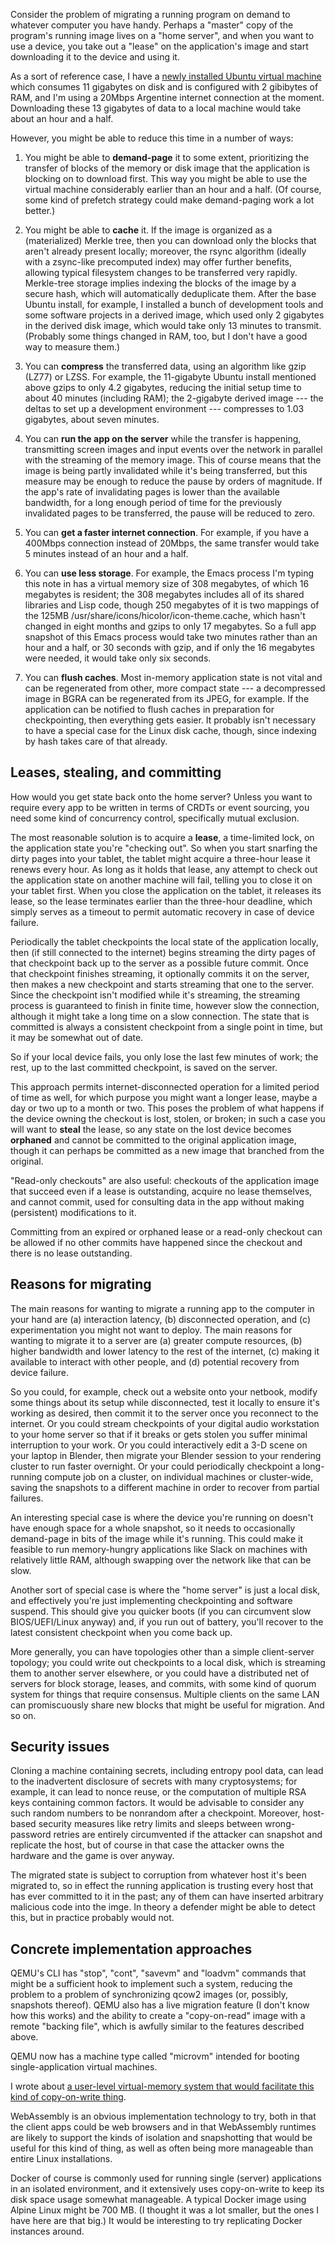 Consider the problem of migrating a running program on demand to
whatever computer you have handy.  Perhaps a "master" copy of the
program's running image lives on a "home server", and when you want to
use a device, you take out a "lease" on the application's image and
start downloading it to the device and using it.

As a sort of reference case, I have a [newly installed Ubuntu virtual
machine](virtual-machine-setup.md) which consumes 11 gigabytes on disk
and is configured with 2 gibibytes of RAM, and I'm using a 20Mbps
Argentine internet connection at the moment.  Downloading these 13
gigabytes of data to a local machine would take about an hour and a
half.

However, you might be able to reduce this time in a number of ways:

1. You might be able to **demand-page** it to some extent, prioritizing
   the transfer of blocks of the memory or disk image that the
   application is blocking on to download first.  This way you might
   be able to use the virtual machine considerably earlier than an
   hour and a half.  (Of course, some kind of prefetch strategy could
   make demand-paging work a lot better.)

2. You might be able to **cache** it.  If the image is organized as a
   (materialized) Merkle tree, then you can download only the blocks
   that aren't already present locally; moreover, the rsync algorithm
   (ideally with a zsync-like precomputed index) may offer further
   benefits, allowing typical filesystem changes to be transferred
   very rapidly.  Merkle-tree storage implies indexing the blocks of
   the image by a secure hash, which will automatically deduplicate
   them.  After the base Ubuntu install, for example, I installed a
   bunch of development tools and some software projects in a derived
   image, which used only 2 gigabytes in the derived disk image,
   which would take only 13 minutes to transmit.  (Probably some
   things changed in RAM, too, but I don't have a good way to measure
   them.)

3. You can **compress** the transferred data, using an algorithm like
   gzip (LZ77) or LZSS.  For example, the 11-gigabyte Ubuntu install
   mentioned above gzips to only 4.2 gigabytes, reducing the initial
   setup time to about 40 minutes (including RAM); the 2-gigabyte
   derived image --- the deltas to set up a development environment
   --- compresses to 1.03 gigabytes, about seven minutes.

4. You can **run the app on the server** while the transfer is
   happening, transmitting screen images and input events over the
   network in parallel with the streaming of the memory image.  This
   of course means that the image is being partly invalidated while
   it's being transferred, but this measure may be enough to reduce
   the pause by orders of magnitude.  If the app's rate of
   invalidating pages is lower than the available bandwidth, for a
   long enough period of time for the previously invalidated pages to
   be transferred, the pause will be reduced to zero.

5. You can **get a faster internet connection**.  For example, if you
   have a 400Mbps connection instead of 20Mbps, the same transfer
   would take 5 minutes instead of an hour and a half.

6. You can **use less storage**.  For example, the Emacs process I'm
   typing this note in has a virtual memory size of 308 megabytes, of
   which 16 megabytes is resident; the 308 megabytes includes all of
   its shared libraries and Lisp code, though 250 megabytes of it is
   two mappings of the 125MB
   /usr/share/icons/hicolor/icon-theme.cache, which hasn't changed in
   eight months and gzips to only 17 megabytes.  So a full app
   snapshot of this Emacs process would take two minutes rather than
   an hour and a half, or 30 seconds with gzip, and if only the 16
   megabytes were needed, it would take only six seconds.

7. You can **flush caches**.  Most in-memory application state is not
   vital and can be regenerated from other, more compact state --- a
   decompressed image in BGRA can be regenerated from its JPEG, for
   example.  If the application can be notified to flush caches in
   preparation for checkpointing, then everything gets easier.  It
   probably isn't necessary to have a special case for the Linux disk
   cache, though, since indexing by hash takes care of that already.

Leases, stealing, and committing
--------------------------------

How would you get state back onto the home server?  Unless you want to
require every app to be written in terms of CRDTs or event sourcing,
you need some kind of concurrency control, specifically mutual
exclusion.

The most reasonable solution is to acquire a **lease**, a time-limited
lock, on the application state you're "checking out".  So when you
start snarfing the dirty pages into your tablet, the tablet might
acquire a three-hour lease it renews every hour.  As long as it holds
that lease, any attempt to check out the application state on another
machine will fail, telling you to close it on your tablet first.  When
you close the application on the tablet, it releases its lease, so the lease
terminates earlier than the three-hour deadline, which simply serves
as a timeout to permit automatic recovery in case of device failure.

Periodically the tablet checkpoints the local state of the application
locally, then (if still connected to the internet) begins streaming
the dirty pages of that checkpoint back up to the server as a possible
future commit.  Once that checkpoint finishes streaming, it optionally
commits it on the server, then makes a new checkpoint and starts
streaming that one to the server.  Since the checkpoint isn't modified
while it's streaming, the streaming process is guaranteed to finish in
finite time, however slow the connection, although it might take a
long time on a slow connection.  The state that is committed is always
a consistent checkpoint from a single point in time, but it may be
somewhat out of date.

So if your local device fails, you only lose the last few minutes of
work; the rest, up to the last committed checkpoint, is saved on the
server.

This approach permits internet-disconnected operation for a limited
period of time as well, for which purpose you might want a longer
lease, maybe a day or two up to a month or two.  This poses the
problem of what happens if the device owning the checkout is lost,
stolen, or broken; in such a case you will want to **steal** the lease,
so any state on the lost device becomes **orphaned** and cannot be committed to
the original application image, though it can perhaps be committed as
a new image that branched from the original.

"Read-only checkouts" are also useful: checkouts of the application
image that succeed even if a lease is outstanding, acquire no lease
themselves, and cannot commit, used for consulting data in the app
without making (persistent) modifications to it.

Committing from an expired or orphaned lease or a read-only checkout
can be allowed if no other commits have happened since the checkout
and there is no lease outstanding.

Reasons for migrating
---------------------

The main reasons for wanting to migrate a running app to the computer
in your hand are (a) interaction latency, (b) disconnected operation,
and (c) experimentation you might not want to deploy.  The main
reasons for wanting to migrate it to a server are (a) greater compute
resources, (b) higher bandwidth and lower latency to the rest of the
internet, (c) making it available to interact with other people, and
(d) potential recovery from device failure.

So you could, for example, check out a website onto your netbook,
modify some things about its setup while disconnected, test it locally
to ensure it's working as desired, then commit it to the server once
you reconnect to the internet.  Or you could stream checkpoints of
your digital audio workstation to your home server so that if it
breaks or gets stolen you suffer minimal interruption to your work.
Or you could interactively edit a 3-D scene on your laptop in Blender,
then migrate your Blender session to your rendering cluster to run
faster overnight.  Or your could periodically checkpoint a
long-running compute job on a cluster, on individual machines or
cluster-wide, saving the snapshots to a different machine in order to
recover from partial failures.

An interesting special case is where the device you're running on
doesn't have enough space for a whole snapshot, so it needs to
occasionally demand-page in bits of the image while it's running.
This could make it feasible to run memory-hungry applications like
Slack on machines with relatively little RAM, although swapping over
the network like that can be slow.

Another sort of special case is where the "home server" is just a
local disk, and effectively you're just implementing checkpointing and
software suspend.  This should give you quicker boots (if you can
circumvent slow BIOS/UEFI/Linux anyway) and, if you run out of
battery, you'll recover to the latest consistent checkpoint when you
come back up.

More generally, you can have topologies other than a simple
client-server topology; you could write out checkpoints to a local
disk, which is streaming them to another server elsewhere, or you
could have a distributed net of servers for block storage, leases, and
commits, with some kind of quorum system for things that require
consensus.  Multiple clients on the same LAN can promiscuously share
new blocks that might be useful for migration.  And so on.

Security issues
---------------

Cloning a machine containing secrets, including entropy pool data, can
lead to the inadvertent disclosure of secrets with many cryptosystems;
for example, it can lead to nonce reuse, or the computation of
multiple RSA keys containing common factors.  It would be advisable to
consider any such random numbers to be nonrandom after a checkpoint.
Moreover, host-based security measures like retry limits and sleeps
between wrong-password retries are entirely circumvented if the
attacker can snapshot and replicate the host, but of course in that
case the attacker owns the hardware and the game is over anyway.

The migrated state is subject to corruption from whatever host it's
been migrated to, so in effect the running application is trusting
every host that has ever committed to it in the past; any of them can
have inserted arbitrary malicious code into the imge.  In theory a
defender might be able to detect this, but in practice probably would
not.

Concrete implementation approaches
----------------------------------

QEMU's CLI has "stop", "cont", "savevm" and "loadvm" commands that
might be a sufficient hook to implement such a system, reducing the
problem to a problem of synchronizing qcow2 images (or, possibly,
snapshots thereof).  QEMU also has a live migration feature (I don't
know how this works) and the ability to create a "copy-on-read" image
with a remote "backing file", which is awfully similar to the features
described above.

QEMU now has a machine type called "microvm" intended for booting
single-application virtual machines.

I wrote about [a user-level virtual-memory system that would
facilitate this kind of copy-on-write thing](segments-and-blocks.md).

WebAssembly is an obvious implementation technology to try, both in
that the client apps could be web browsers and in that WebAssembly
runtimes are likely to support the kinds of isolation and snapshotting
that would be useful for this kind of thing, as well as often being
more manageable than entire Linux installations.

Docker of course is commonly used for running single (server)
applications in an isolated environment, and it extensively uses
copy-on-write to keep its disk space usage somewhat manageable.  A
typical Docker image using Alpine Linux might be 700 MB.  (I thought
it was a lot smaller, but the ones I have here are that big.)  It
would be interesting to try replicating Docker instances around.

